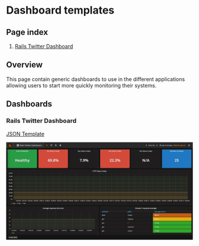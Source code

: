 # Dashboard templates #

## Page index

1. [Rails Twitter Dashboard](./#rails-twitter-dashboard)

## Overview

This page contain generic dashboards to use in the different applications allowing users to start more quickly monitoring their systems.

## Dashboards

### Rails Twitter Dashboard

[JSON Template](./001-rails_twitter.json)

![alt Rails Twitter Dashboard](./images/001-rails_twitter.png "Rails Twitter Dashboard")
